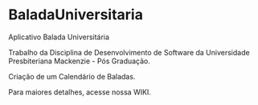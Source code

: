 BaladaUniversitaria
===================


Aplicativo Balada Universitária

Trabalho da Disciplina de Desenvolvimento de Software da Universidade Presbiteriana Mackenzie - Pós Graduação.

Criação de um Calendário de Baladas.

Para maiores detalhes, acesse nossa WIKI.
